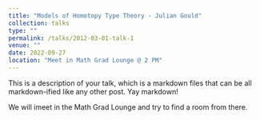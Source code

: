 ```yaml
---
title: "Models of Homotopy Type Theory - Julian Gould"
collection: talks
type: ""
permalink: /talks/2012-03-01-talk-1
venue: ""
date: 2022-09-27
location: "Meet in Math Grad Lounge @ 2 PM"
---
```


This is a description of your talk, which is a markdown files that can be all markdown-ified like any other post. Yay markdown!

We will imeet in the Math Grad Lounge and try to find a room from there.
